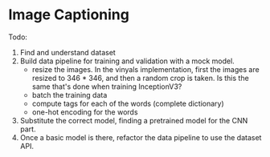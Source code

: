 # Image Captioning

Todo:

1. Find and understand dataset
1. Build data pipeline for training and validation with a mock model.
    * resize the images. In the vinyals implementation, first the images are
      resized to 346 * 346, and then a random crop is taken.  Is this the same
      that's done when training InceptionV3?
    * batch the training data
    * compute tags for each of the words (complete dictionary)
    * one-hot encoding for the words
1. Substitute the correct model, finding a pretrained model for the CNN part. 
1. Once a basic model is there, refactor the data pipeline to use the dataset
   API. 

